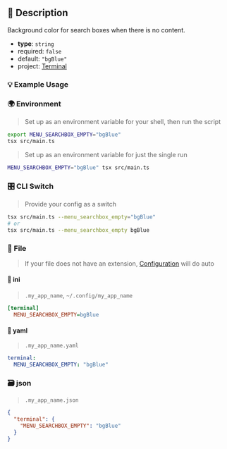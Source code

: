 ## 📜 Description

Background color for search boxes when there is no content.

- **type**: `string`
- required: `false`
- default: `"bgBlue"`
- project: [Terminal](/terminal)

### 💡 Example Usage

### 🌍 Environment

> Set up as an environment variable for your shell, then run the script
```bash
export MENU_SEARCHBOX_EMPTY="bgBlue"
tsx src/main.ts
```
> Set up as an environment variable for just the single run

```bash
MENU_SEARCHBOX_EMPTY="bgBlue" tsx src/main.ts
```
### 🎛️ CLI Switch

> Provide your config as a switch
```bash
tsx src/main.ts --menu_searchbox_empty="bgBlue"
# or
tsx src/main.ts --menu_searchbox_empty bgBlue
```
### 📁 File
>  If your file does not have an extension, [Configuration](/core/configuration) will do auto
#### 📘 ini

> `.my_app_name`, `~/.config/my_app_name`

```ini
[terminal]
  MENU_SEARCHBOX_EMPTY=bgBlue
```
#### 📄 yaml

> `.my_app_name.yaml`

```yaml
terminal:
  MENU_SEARCHBOX_EMPTY: "bgBlue"
```
### 🗃️ json

> `.my_app_name.json`

```json
{
  "terminal": {
    "MENU_SEARCHBOX_EMPTY": "bgBlue"
  }
}
```
